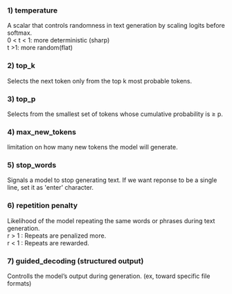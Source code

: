 ### 1) temperature  
A scalar that controls randomness in text generation by scaling logits before softmax.  
0 < t < 1: more deterministic (sharp)  
t >1: more random(flat)  
### 2) top_k  
Selects the next token only from the top k most probable tokens.  
### 3) top_p  
Selects from the smallest set of tokens whose cumulative probability is ≥ p.  
### 4) max_new_tokens  
limitation on how many new tokens the model will generate.  
### 5) stop_words  
Signals a model to stop generating text. If we want reponse to be a single line, set it as 'enter' character.  
### 6) repetition penalty 
Likelihood of the model repeating the same words or phrases during text generation.  
r > 1 : Repeats are penalized more.  
r < 1 : Repeats are rewarded.  
### 7) guided_decoding (structured output)
Controlls the model’s output during generation. (ex, toward specific file formats)

